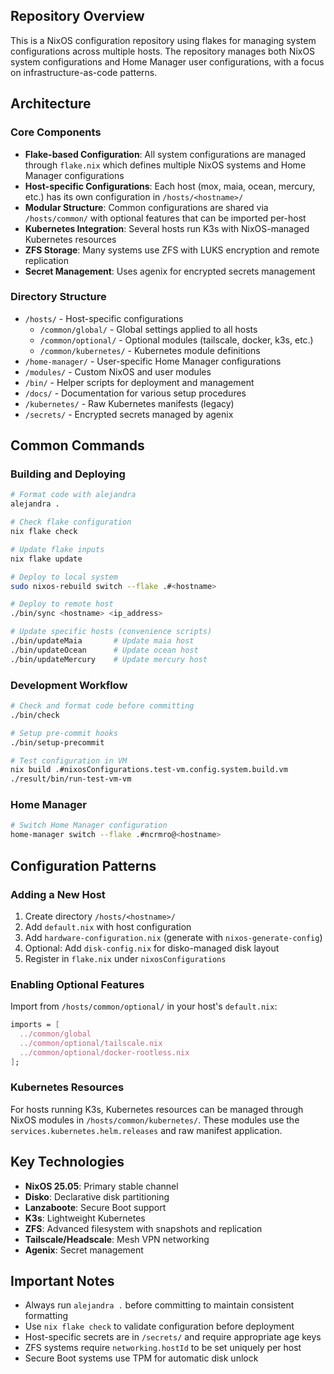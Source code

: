 ## Repository Overview

This is a NixOS configuration repository using flakes for managing system configurations across multiple hosts. The repository manages both NixOS system configurations and Home Manager user configurations, with a focus on infrastructure-as-code patterns.

## Architecture

### Core Components

- **Flake-based Configuration**: All system configurations are managed through `flake.nix` which defines multiple NixOS systems and Home Manager configurations
- **Host-specific Configurations**: Each host (mox, maia, ocean, mercury, etc.) has its own configuration in `/hosts/<hostname>/`
- **Modular Structure**: Common configurations are shared via `/hosts/common/` with optional features that can be imported per-host
- **Kubernetes Integration**: Several hosts run K3s with NixOS-managed Kubernetes resources
- **ZFS Storage**: Many systems use ZFS with LUKS encryption and remote replication
- **Secret Management**: Uses agenix for encrypted secrets management

### Directory Structure

- `/hosts/` - Host-specific configurations
  - `/common/global/` - Global settings applied to all hosts
  - `/common/optional/` - Optional modules (tailscale, docker, k3s, etc.)
  - `/common/kubernetes/` - Kubernetes module definitions
- `/home-manager/` - User-specific Home Manager configurations
- `/modules/` - Custom NixOS and user modules
- `/bin/` - Helper scripts for deployment and management
- `/docs/` - Documentation for various setup procedures
- `/kubernetes/` - Raw Kubernetes manifests (legacy)
- `/secrets/` - Encrypted secrets managed by agenix

## Common Commands

### Building and Deploying

```bash
# Format code with alejandra
alejandra .

# Check flake configuration
nix flake check

# Update flake inputs
nix flake update

# Deploy to local system
sudo nixos-rebuild switch --flake .#<hostname>

# Deploy to remote host
./bin/sync <hostname> <ip_address>

# Update specific hosts (convenience scripts)
./bin/updateMaia       # Update maia host
./bin/updateOcean      # Update ocean host
./bin/updateMercury    # Update mercury host
```

### Development Workflow

```bash
# Check and format code before committing
./bin/check

# Setup pre-commit hooks
./bin/setup-precommit

# Test configuration in VM
nix build .#nixosConfigurations.test-vm.config.system.build.vm
./result/bin/run-test-vm-vm
```

### Home Manager

```bash
# Switch Home Manager configuration
home-manager switch --flake .#ncrmro@<hostname>
```

## Configuration Patterns

### Adding a New Host

1. Create directory `/hosts/<hostname>/`
2. Add `default.nix` with host configuration
3. Add `hardware-configuration.nix` (generate with `nixos-generate-config`)
4. Optional: Add `disk-config.nix` for disko-managed disk layout
5. Register in `flake.nix` under `nixosConfigurations`

### Enabling Optional Features

Import from `/hosts/common/optional/` in your host's `default.nix`:

```nix
imports = [
  ../common/global
  ../common/optional/tailscale.nix
  ../common/optional/docker-rootless.nix
];
```

### Kubernetes Resources

For hosts running K3s, Kubernetes resources can be managed through NixOS modules in `/hosts/common/kubernetes/`. These modules use the `services.kubernetes.helm.releases` and raw manifest application.

## Key Technologies

- **NixOS 25.05**: Primary stable channel
- **Disko**: Declarative disk partitioning
- **Lanzaboote**: Secure Boot support
- **K3s**: Lightweight Kubernetes
- **ZFS**: Advanced filesystem with snapshots and replication
- **Tailscale/Headscale**: Mesh VPN networking
- **Agenix**: Secret management

## Important Notes

- Always run `alejandra .` before committing to maintain consistent formatting
- Use `nix flake check` to validate configuration before deployment
- Host-specific secrets are in `/secrets/` and require appropriate age keys
- ZFS systems require `networking.hostId` to be set uniquely per host
- Secure Boot systems use TPM for automatic disk unlock
